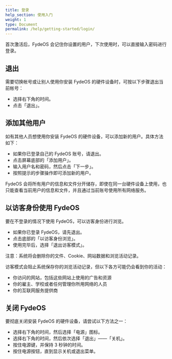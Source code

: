 ```yaml
---
title: 登录
help_section: 使用入门
weight: 1
type: Document
permalink: /help/getting-started/login/
---
```


首次激活后，FydeOS 会记住你设置的用户，下次使用时，可以直接输入密码进行登录。

## 退出

需要切换帐号或让别人使用你安装 FydeOS 的硬件设备时，可按以下步骤退出当前帐号：

- 选择右下角的时间。
- 点击「退出」。

## 添加其他用户

如有其他人员想使用你安装 FydeOS 的硬件设备，可以添加新的用户。具体方法如下：

- 如果你已登录自己的 FydeOS 账号，请退出。
- 点击屏幕底部的「添加用户」。
- 输入用户名和密码，然后点击「下一步」。
- 按照提示的步骤操作即可添加新的用户。

FydeOS 会将所有用户的信息和文件分开储存，即使在同一台硬件设备上使用，也只能查看当前用户的信息和文件，并且通过当前账号使用所有网络服务。

## 以访客身份使用 FydeOS

要在不登录的情况下使用 FydeOS，可以访客身份进行浏览。

- 如果你已登录 FydeOS，请先退出。
- 点击底部的「以访客身份浏览」。
- 使用完毕后，选择「退出访客模式」。

注意：系统将会删除你的文件、Cookie、网站数据和浏览活动记录。

访客模式会阻止系统保存你的浏览活动记录，但以下各方可能仍会看到你的活动：

- 你访问的网站，包括这些网站上使用的广告和资源
- 你的雇主、学校或者任何管理你所用网络的人员
- 你的互联网服务提供商

## 关闭 FydeOS
要彻底关闭安装 FydeOS 的硬件设备，请尝试以下方法之一：

- 选择右下角的时间，然后选择「电源」图标。
- 选择右下角的时间，然后依次选择「退出」——「关机」。
- 按住电源键，并保持 3 秒钟的时间。
- 按住电源按钮，直到显示关机或退出菜单。
